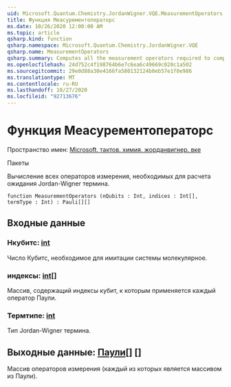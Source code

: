 ```yaml
---
uid: Microsoft.Quantum.Chemistry.JordanWigner.VQE.MeasurementOperators
title: Функция Меасурементоператорс
ms.date: 10/26/2020 12:00:00 AM
ms.topic: article
qsharp.kind: function
qsharp.namespace: Microsoft.Quantum.Chemistry.JordanWigner.VQE
qsharp.name: MeasurementOperators
qsharp.summary: Computes all the measurement operators required to compute the expectation of a Jordan-Wigner term.
ms.openlocfilehash: 24d752c4f198764b6e7c6ea6c49669c020c1a502
ms.sourcegitcommit: 29e0d88a30e4166fa580132124b0eb57e1f0e986
ms.translationtype: MT
ms.contentlocale: ru-RU
ms.lasthandoff: 10/27/2020
ms.locfileid: "92713676"
---
```

# <a name="measurementoperators-function"></a>Функция Меасурементоператорс

Пространство имен: [Microsoft. тактов. химия. жорданвигнер. вке](xref:Microsoft.Quantum.Chemistry.JordanWigner.VQE)

Пакеты [](https://nuget.org/packages/)


Вычисление всех операторов измерения, необходимых для расчета ожидания Jordan-Wigner термина.

```qsharp
function MeasurementOperators (nQubits : Int, indices : Int[], termType : Int) : Pauli[][]
```


## <a name="input"></a>Входные данные

### <a name="nqubits--int"></a>Нкубитс: [int](xref:microsoft.quantum.lang-ref.int)

Число Кубитс, необходимое для имитации системы молекулярное.


### <a name="indices--int"></a>индексы: [int](xref:microsoft.quantum.lang-ref.int)[]

Массив, содержащий индексы кубит, к которым применяется каждый оператор Паули.


### <a name="termtype--int"></a>Термтипе: [int](xref:microsoft.quantum.lang-ref.int)

Тип Jordan-Wigner термина.



## <a name="output--pauli"></a>Выходные данные: [Паули](xref:microsoft.quantum.lang-ref.pauli)[] []

Массив операторов измерения (каждый из которых является массивом из Паули).